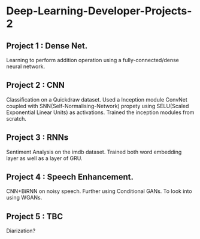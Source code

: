 # Deep-Learning-Developer-Projects-2

## Project 1 : Dense Net.
Learning to perform addition operation using a fully-connected/dense neural network. 

## Project 2 : CNN
Classification on a Quickdraw dataset. 
Used a Inception module ConvNet coupled with SNN(Self-Normalising-Network) propety using SELU(Scaled Exponential Linear Units) as activations. 
Trained the inception modules from scratch.

## Project 3 : RNNs
Sentiment Analysis on the imdb dataset. 
Trained both word embedding layer as well as a layer of GRU.

## Project 4 : Speech Enhancement.
CNN+BiRNN on noisy speech.
Further using Conditional GANs.
  To look into using WGANs.

## Project 5 : TBC
  Diarization?
